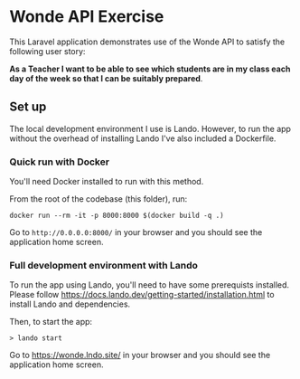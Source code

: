 # Wonde API Exercise

This Laravel application demonstrates use of the Wonde API to satisfy the
following user story:

__As a Teacher I want to be able to see which students are in my class each day
of the week so that I can be suitably prepared__.

## Set up

The local development environment I use is Lando. However, to run the app
without the overhead of installing Lando I've also included a Dockerfile.

### Quick run with Docker

You'll need Docker installed to run with this method.

From the root of the codebase (this folder), run:

`docker run --rm -it -p 8000:8000 $(docker build -q .)`

Go to `http://0.0.0.0:8000/` in your browser and you should see the application
home screen.

### Full development environment with Lando

To run the app using Lando, you'll need to have some prerequists installed.
Please follow https://docs.lando.dev/getting-started/installation.html to
install Lando and dependencies.

Then, to start the app:

```
> lando start
```

Go to https://wonde.lndo.site/ in your browser and you should see the
application home screen.
